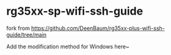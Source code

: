 # rg35xx-sp-wifi-ssh-guide
fork from https://github.com/DeenBaum/rg35xx-plus-wifi-ssh-guide/tree/main

Add the modification method for Windows here~